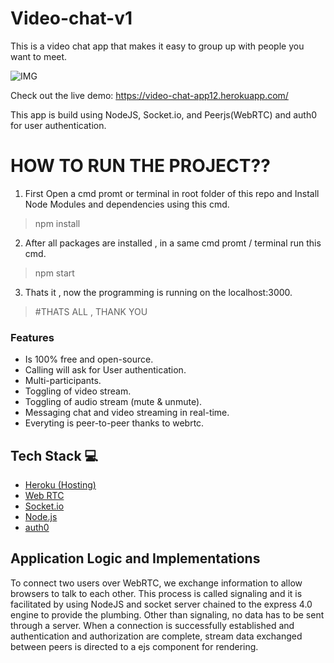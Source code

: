 # Video-chat-v1

This is a video chat app that makes it easy to group up with people you want to meet.

![IMG](./video-chat.png)

Check out the live demo: https://video-chat-app12.herokuapp.com/

This app is build using NodeJS, Socket.io, and Peerjs(WebRTC) and auth0 for user authentication.


# HOW TO RUN THE PROJECT??

1. First Open a cmd promt or terminal in root folder of this repo and Install Node Modules and dependencies using this cmd.

> npm install

2. After all packages are installed , in a same cmd promt / terminal run this cmd.

> npm start

3. Thats it , now the programming is running on the localhost:3000.

> #THATS ALL , THANK YOU

### Features
- Is 100% free and open-source.
- Calling will ask for User authentication.
- Multi-participants.
- Toggling of video stream.
- Toggling of audio stream (mute & unmute).
- Messaging chat and video streaming in real-time.
- Everyting is peer-to-peer thanks to webrtc.

## Tech Stack 💻

- [Heroku (Hosting)](https://heroku.com/)
- [Web RTC](https://github.com/webrtc)
- [Socket.io](https://socket.io/)
- [Node.js](https://nodejs.org/en/)
- [auth0](https://auth0.com/docs/quickstart/webapp/express#2-configure-logout-url/)

## Application Logic and Implementations

To connect two users over WebRTC, we exchange information to allow browsers to talk to each other. This process is called signaling and it is facilitated by using NodeJS and socket server chained to the express 4.0 engine to provide the plumbing. Other than signaling, no data has to be sent through a server. When a connection is successfully established and authentication and authorization are complete, stream data exchanged between peers is directed to a ejs component for rendering.
